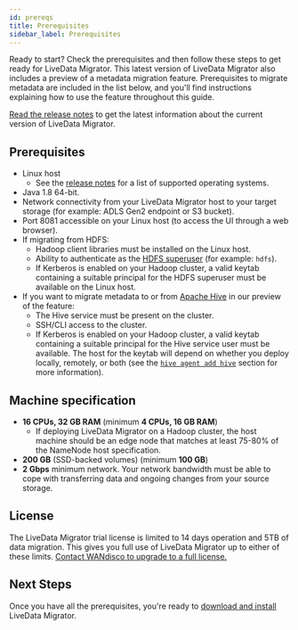 ```yaml
---
id: prereqs
title: Prerequisites
sidebar_label: Prerequisites
---
```


Ready to start? Check the prerequisites and then follow these steps to get ready for LiveData Migrator. This latest version of LiveData Migrator also includes a preview of a metadata migration feature. Prerequisites to migrate metadata are included in the list below, and you'll find instructions explaining how to use the feature throughout this guide.

[Read the release notes](https://community.wandisco.com/s/article/WANdisco-LiveData-Migrator-Release-Notes-1-8-3) to get the latest information about the current version of LiveData Migrator.

## Prerequisites

* Linux host
  * See the [release notes](https://community.wandisco.com/s/article/WANdisco-LiveData-Migrator-Release-Notes-1-8-3) for a list of supported operating systems.
* Java 1.8 64-bit.
* Network connectivity from your LiveData Migrator host to your target storage (for example: ADLS Gen2 endpoint or S3 bucket).
* Port 8081 accessible on your Linux host (to access the UI through a web browser).
* If migrating from HDFS:
  * Hadoop client libraries must be installed on the Linux host.
  * Ability to authenticate as the [HDFS superuser](https://hadoop.apache.org/docs/current/hadoop-project-dist/hadoop-hdfs/HdfsPermissionsGuide.html#The_Super-User) (for example: `hdfs`).
  * If Kerberos is enabled on your Hadoop cluster, a valid keytab containing a suitable principal for the HDFS superuser must be available on the Linux host.
* If you want to migrate metadata to or from [Apache Hive](https://cwiki.apache.org/confluence/display/Hive/Home) in our preview of the feature:
  * The Hive service must be present on the cluster.
  * SSH/CLI access to the cluster.
  * If Kerberos is enabled on your Hadoop cluster, a valid keytab containing a suitable principal for the Hive service user must be available. The host for the keytab will depend on whether you deploy locally, remotely, or both (see the [`hive agent add hive`](./command-reference.md#hive-agent-add-hive) section for more information).

## Machine specification

* **16 CPUs, 32 GB RAM** (minimum **4 CPUs, 16 GB RAM**)
  * If deploying LiveData Migrator on a Hadoop cluster, the host machine should be an edge node that matches at least 75-80% of the NameNode host specification.
* **200 GB** (SSD-backed volumes) (minimum **100 GB**)
* **2 Gbps** minimum network. Your network bandwidth must be able to cope with transferring data and ongoing changes from your source storage.

## License

The LiveData Migrator trial license is limited to 14 days operation and 5TB of data migration. This gives you full use of LiveData Migrator up to either of these limits. [Contact WANdisco to upgrade to a full license.](https://www.wandisco.com)

## Next Steps

Once you have all the prerequisites, you're ready to [download and install](./installation.md) LiveData Migrator.
